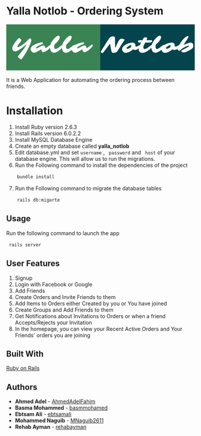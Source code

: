 # Yalla Notlob - Ordering System

<p align="center">
<img src="logo.png" alt="Build Status">
</p>

It is a Web Application for automating the ordering process between friends.

# Installation

1. Install Ruby version 2.6.3
2. Install Rails version 6.0.2.2
3. Install MySQL Database Engine
4. Create an empty database called **yalla_notlob**
5. Edit database.yml and set ``username`` , `` password`` and `` host`` of your database engine. This will allow us to run the migrations.
6. Run the Following command to install the dependencies of the project 
```bash
	bundle install
```
7. Run the Following command to migrate the database tables
```bash
	rails db:migarte
```

## Usage

Run the following command to launch the app 
```bash
 rails server
```

## User Features

1. Signup
2. Login with Facebook or Google
3. Add Friends
4. Create Orders and Invite Friends to them
5. Add Items to Orders either Created by you or You have joined
6. Create Groups and Add Friends to them
7. Get Notifications about Invitations to Orders or when a friend Accepts/Rejects your Invitation
8. In the homepage, you can view your Recent Active Orders and Your Friends' orders you are joining

## Built With

[Ruby on Rails](https://rubyonrails.org/)

## Authors

* **Ahmed Adel** - [AhmedAdelFahim](https://github.com/AhmedAdelFahim)
* **Basma Mohammed** - [basmmohamed](https://github.com/basmmohamed)
* **Ebtsam Ali** - [ebtsamali](https://github.com/ebtsamali)
* **Mohammed Naguib** - [MNaguib2611](https://github.com/MNaguib2611)
* **Rehab Ayman** - [rehabayman](https://github.com/rehabayman)
